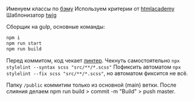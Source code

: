 Именуем классы по [бэму](https://htmlacademy.ru/blog/boost/frontend/short-5 "бэму")
Используем критерии от [htmlacademy](https://docs.google.com/document/d/1A4V9wLNRJVntDdqfaqC7hzCE8BrgKVefxAxB88VEnLo/edit?usp=sharing "htmlacademy")
Шаблонизатор [twig](https://www.npmjs.com/package/gulp-twig "twig")

Сборщик на gulp, основные команды:
```bash
npm i
npm run start
npm run build
```
Перед коммитом, код чекает [линтер](https://blog.csssr.ru/2018/12/05/lint-your-css "линтером"). 
Чекнуть самостоятельно `npx stylelint --syntax scss "src/**/*.scss"`
Пофиксить автоматом `npx stylelint --fix scss "src/**/*.scss"`, но автоматом фиксится не всё.

Папку `/public` коммитим только из основной (main) ветки. После слияния делаем npm run build > commit -m "Build" > push master.
